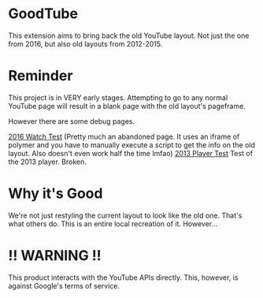 # GoodTube

This extension aims to bring back the old YouTube layout.
Not just the one from 2016, but also old layouts from 2012-2015.

# Reminder

This project is in VERY early stages.
Attempting to go to any normal YouTube page will result in a blank page with the
old layout's pageframe.

However there are some debug pages.

[2016 Watch Test](https://www.youtube.com/gt/debug/2016/watchtest?v=dQw4w9WgXcQ) (Pretty much an abandoned page. It uses an iframe of polymer and you have to manually execute a script to get the info on the old layout. Also doesn't even work half the time lmfao)
[2013 Player Test](https://www.youtube.com/gt/debug/2013/playertest) Test of the 2013 player. Broken.

# Why it's Good

We're not just restyling the current layout to look like the old one.
That's what others do. This is an entire local recreation of it.
However...

# !! WARNING !!

This product interacts with the YouTube APIs directly.
This, however, is against Google's terms of service.

